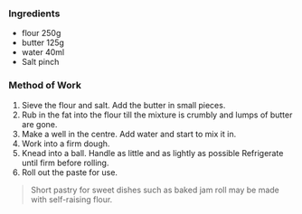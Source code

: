 ### **Ingredients**
- flour         250g
- butter        125g
- water         40ml
- Salt          pinch

### **Method of Work**
1. Sieve the flour and salt. Add the butter in small pieces.
2. Rub in the fat into the flour till the mixture is crumbly and lumps of butter are gone.
3. Make a well in the centre. Add water and start to mix it in.
4. Work into a firm dough.
5. Knead into a ball. Handle as little and as lightly as possible Refrigerate until firm before rolling.
6. Roll out the paste for use.

>Short pastry for sweet dishes such as baked jam roll may be made with self-raising flour.
